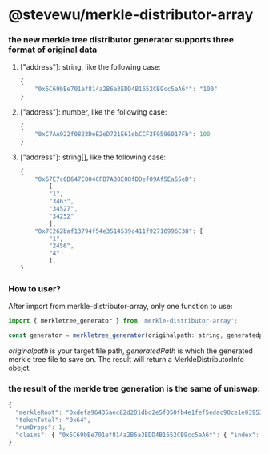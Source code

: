 # @stevewu/merkle-distributor-array

### **the new merkle tree distributor generator supports three format of original data**

1. ["address"]: string, like the following case:

    ```javascript
    {
        "0x5C69bEe701ef814a2B6a3EDD4B1652CB9cc5aA6f": "100"
    }

2. ["address"]: number, like the following case:

    ```javascript
    {
        "0xC7AA922f0823DeE2eD721E61ebCCF2F9596017Fb": 100
    }

3. ["address"]: string[], like the following case:

    ```javascript
    {
        "0x57E7c6B647C004CFB7A38E08fDDef09Af5Ea55eD": 
            [
            "1",
            "3463",
            "34527",
            "34252"
            ],
        "0x7C262baf13794f54e3514539c411f92716996C38": [
            "1",
            "2456",
            "4"
            ],
    }

### **How to user?**

After import from merkle-distributor-array, only one function to use:

```javascript
import { merkletree_generator } from 'merkle-distributor-array';

const generator = merkletree_generator(originalpath: string, generatedpath: string);
```

*originalpath* is your target file path, *generatedPath* is which the generated merkle tree file to save on. The result will return a MerkleDistributorInfo obejct.



### **the result of the merkle tree generation is the same of uniswap:**

```javascript
{
  "merkleRoot": "0xdefa96435aec82d201dbd2e5f050fb4e1fef5edac90ce1e03953f916a5e1132d",
  "tokenTotal": "0x64",
  "numDrops": 1,
  "claims": { "0x5C69bEe701ef814a2B6a3EDD4B1652CB9cc5aA6f": { "index": 0, "amount": "0x64", "proof": [] } }
}
